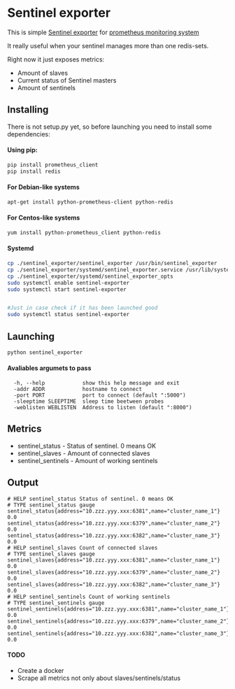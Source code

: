 # Sentinel exporter
This is simple [Sentinel exporter](https://redis.io/topics/sentinel) for [prometheus monitoring system](https://prometheus.io/)

It really useful when your sentinel manages more than one redis-sets.

Right now it just exposes metrics:
 * Amount of slaves
 * Current status of Sentinel masters
 * Amount of sentinels

## Installing
There is not setup.py yet, so before launching you need to install some dependencies:

#### Using pip:
```bash
pip install prometheus_client
pip install redis
```
#### For Debian-like systems
```bash
apt-get install python-prometheus-client python-redis 
```
#### For Centos-like systems
```bash
yum install python-prometheus_client python-redis
```

#### Systemd 
```bash
cp ./sentinel_exporter/sentinel_exporter /usr/bin/sentinel_exporter
cp ./sentinel_exporter/systemd/sentinel_exporter.service /usr/lib/systemd/system/sentinel-exporter.service
cp ./sentinel_exporter/systemd/sentinel_exporter_opts
sudo systemctl enable sentinel-exporter
sudo systemctl start sentinel-exporter


#Just in case check if it has been launched good
sudo systemctl status sentinel-exporter
```

## Launching
```bash
python sentinel_exporter 
```

#### Avaliables argumets to pass
```
  -h, --help            show this help message and exit
  -addr ADDR            hostname to connect
  -port PORT            port to connect (default ":5000")
  -sleeptime SLEEPTIME  sleep time beetween probes
  -weblisten WEBLISTEN  Address to listen (default ":8000")
```

## Metrics
 * sentinel_status - Status of sentinel. 0 means OK
 * sentinel_slaves - Amount of connected slaves
 * sentinel_sentinels - Amount of working sentinels
 
## Output
```
# HELP sentinel_status Status of sentinel. 0 means OK
# TYPE sentinel_status gauge
sentinel_status{address="10.zzz.yyy.xxx:6381",name="cluster_name_1"} 0.0
sentinel_status{address="10.zzz.yyy.xxx:6379",name="cluster_name_2"} 0.0
sentinel_status{address="10.zzz.yyy.xxx:6382",name="cluster_name_3"} 0.0
# HELP sentinel_slaves Count of connected slaves
# TYPE sentinel_slaves gauge
sentinel_slaves{address="10.zzz.yyy.xxx:6381",name="cluster_name_1"} 0.0
sentinel_slaves{address="10.zzz.yyy.xxx:6379",name="cluster_name_2"} 0.0
sentinel_slaves{address="10.zzz.yyy.xxx:6382",name="cluster_name_3"} 0.0
# HELP sentinel_sentinels Count of working sentinels
# TYPE sentinel_sentinels gauge
sentinel_sentinels{address="10.zzz.yyy.xxx:6381",name="cluster_name_1"} 0.0
sentinel_sentinels{address="10.zzz.yyy.xxx:6379",name="cluster_name_2"} 0.0
sentinel_sentinels{address="10.zzz.yyy.xxx:6382",name="cluster_name_3"} 0.0
```

#### TODO
 * Create a docker
 * Scrape all metrics not only about slaves/sentinels/status